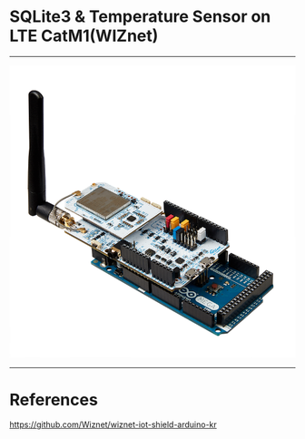 # SQLite3 & Temperature Sensor on LTE CatM1(WIZnet)

***

![image01](https://github.com/leehaesung/SQLite3_with_LTE_CatM1/raw/master/01_Images/wiot-shield-qc01-arduinomega2560.png)


***
# References
https://github.com/Wiznet/wiznet-iot-shield-arduino-kr
